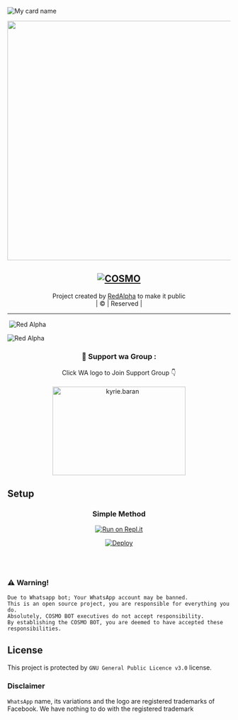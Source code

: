 ![My card name](https://cardivo.vercel.app/api?name=Chintu-%20userbot&description=Hi,%20I'm%20a%20moderate%20Developer%20😎&image=https://i.ibb.co/JjmP8K2/LOGO.jpgbackgroundColor=%23ecf0f1&github=RedAlpha&&pattern=leaf&colorPattern=%25eaeaea)

<div align="center">
  <img border-radius: 15px src="https://i.ibb.co/N95Zqw4/logo.jpg" width="560" height="540"/>
   <p align="center">

## [![COSMO](https://readme-typing-svg.herokuapp.com?font=Road+Rage&color=0000FF&lines=🆆︎🅴︎🅻︎🅲︎🅾︎🅼︎🅴︎+🅃🄾+🅲︎🅷︎🅸︎🅽︎🆃︎🆄︎+🅆🄰+🅱︎🅾︎🆃︎+🅁🄴🄿🄾;🅲︎🆁︎🅴︎🅰︎🆃︎🅴︎🅳︎+🄱🅈+🆁︎🅴︎🅳︎🅰︎🅻︎🅿︎🅷︎🅰︎.+;🅃🄷🄸🅂+🅸︎🆂︎+🅃🄷🄴+🅱︎🅴︎🆂︎🆃︎+🄱🄶🄼+🅱︎🅾︎🆃︎;🅆🄸🅃🄷+🅼︎🅾︎🆁︎🅴︎+🄵🄴🄰🅄🅃🄴🅁🅂)](https://bit.ly/2VM4lxF)


</p>
</div>
<p align="center">
Project created by <a href="https://github.com/MhmdMukarram">RedAlpha</a> to make it public
    <br>
       | © |
        Reserved |
    <br> 
</p>

----


<p align="center">

<p>&nbsp;<img align="center" src="https://github-readme-stats.vercel.app/api?username=MhmdMukarram&show_icons=true&theme=dark&locale=en" alt="Red Alpha" /></p>

<p><img align="center" src="https://github-readme-streak-stats.herokuapp.com/?user=MhmdMukarram&theme=dark" alt="Red Alpha" /></p>
</p>


  <h3 align="center">📢 Support wa Group :</h3>
<p align="center">
Click WA logo to Join Support Group 👇
    <br>
<br>
  <a href="https://chat.whatsapp.com/Jx7f5x3wSU7D8a9ntdFB3j" target="blank"><img align="center" src="https://www.linkpicture.com/q/image-removebg-preview-9_2.png" alt="kyrie.baran" height="200" width="300" /></a>
</p>


## Setup
<div align="center">

  ### Simple Method
  
[![Run on Repl.it](https://www.linkpicture.com/q/Untitled-3_10.jpg)](https://replit.com/@MhmdMukarram1/CHINTU-BOT-QR?v=1)

[![Deploy](https://www.linkpicture.com/q/heroku.jpg)](https://heroku.com/deploy?template=https://github.com/MhmdMukarram/CHINTU-BOT-2.0)
     </div>
<br>
<br >


### ⚠️ Warning! 
```
Due to Whatsapp bot; Your WhatsApp account may be banned.
This is an open source project, you are responsible for everything you do. 
Absolutely, COSMO BOT executives do not accept responsibility.
By establishing the COSMO BOT, you are deemed to have accepted these responsibilities.
```

        
        
## License
This project is protected by `GNU General Public Licence v3.0` license.

### Disclaimer
`WhatsApp` name, its variations and the logo are registered trademarks of Facebook. We have nothing to do with the registered trademark
